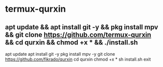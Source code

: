 # termux-qurxin
apt update && apt install git -y && pkg install mpv && git clone https://github.com/termux-qurxin && cd qurxin && chmod +x * && ./install.sh
-
apt update
apt install git -y
pkg install mpv -y
git clone https://github.com/fikrado/qurxin
cd qurxin
chmod +x *
sh install.sh
exit

